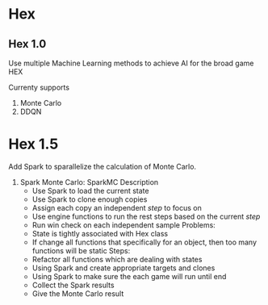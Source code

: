 # Hex
## Hex 1.0
Use multiple Machine Learning methods to achieve AI for the broad game HEX

Currenty supports
1. Monte Carlo
2. DDQN


# Hex 1.5
Add Spark to sparallelize the calculation of Monte Carlo.

1. Spark Monte Carlo: SparkMC
Description
   - Use Spark to load the current state
   - Use Spark to clone enough copies
   - Assign each copy an independent _step_ to focus on
   - Use engine functions to run the rest steps based on the current _step_
   - Run win check on each independent sample
Problems:
   - State is tightly associated with Hex class
   - If change all functions that specifically for an object, then too many functions will be static
Steps:
   - Refactor all functions which are dealing with states
   - Using Spark and create appropriate targets and clones
   - Using Spark to make sure the each game will run until end
   - Collect the Spark results
   - Give the Monte Carlo result

